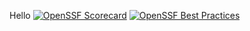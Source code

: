 Hello
[![OpenSSF Scorecard](https://api.securityscorecards.dev/projects/github.com/BraxtonTillman/FGCU_IntroCompSci_Habit_Tracker/badge)](https://securityscorecards.dev/viewer/uri=github.com/BraxtonTillman/FGCU_IntroCompSci_Habit_Tracker)
[![OpenSSF Best Practices](https://www.bestpractices.dev/projects/8513/badge)](https://www.bestpractices.dev/projects/8513)
